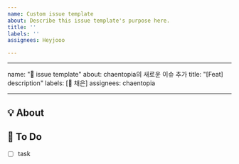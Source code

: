 ```yaml
---
name: Custom issue template
about: Describe this issue template's purpose here.
title: ''
labels: ''
assignees: Heyjooo

---
```


---
name: "🩷 issue template"
about: chaentopia의 새로운 이슈 추가
title: "[Feat] description"
labels: [🩷 채은]
assignees: chaentopia

---

## 💡 About
<!--무엇에 관한 이슈인지 소개해주세요.-->

## 📝 To Do
- [ ] task
